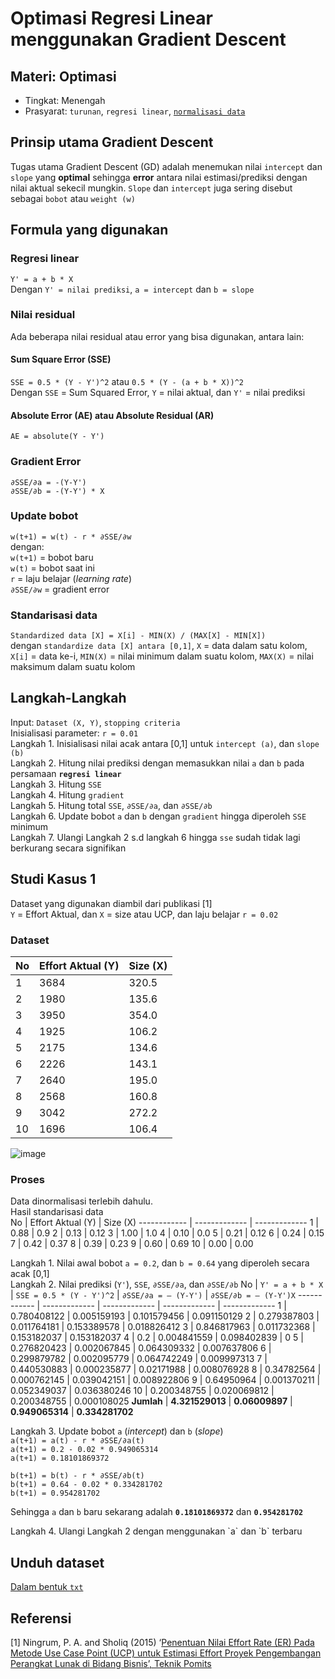 # Optimasi Regresi Linear menggunakan Gradient Descent

## Materi: Optimasi
* Tingkat: Menengah
* Prasyarat: `turunan`, `regresi linear`, [`normalisasi data`](https://github.com/ardiansyah-sweng/notes/blob/main/normalisasi_data.md)

## Prinsip utama Gradient Descent
Tugas utama Gradient Descent (GD) adalah menemukan nilai `intercept` dan `slope` yang **optimal** sehingga **error** antara nilai estimasi/prediksi dengan nilai aktual sekecil mungkin. `Slope` dan `intercept` juga sering disebut sebagai `bobot` atau `weight (w)`

## Formula yang digunakan
### Regresi linear
`Y' = a + b * X` <br>
Dengan `Y' = nilai prediksi`, `a = intercept` dan `b = slope`
### Nilai residual
Ada beberapa nilai residual atau error yang bisa digunakan, antara lain:
#### Sum Square Error (SSE)
`SSE = 0.5 * (Y - Y')^2` atau `0.5 * (Y - (a + b * X))^2`<br>
Dengan `SSE` = Sum Squared Error, `Y` = nilai aktual, dan `Y'` = nilai prediksi
#### Absolute Error (AE) atau Absolute Residual (AR)
`AE = absolute(Y - Y')` <br>

### Gradient Error
`∂SSE/∂a = -(Y-Y')`<br>
`∂SSE/∂b = -(Y-Y') * X`<br>
### Update bobot
`w(t+1) = w(t) - r * ∂SSE/∂w`<br>
dengan: <br> 
`w(t+1)` = bobot baru <br>
`w(t)` = bobot saat ini <br>
`r` = laju belajar (_learning rate_) <br>
`∂SSE/∂w` = gradient error  

### Standarisasi data
`Standardized data [X] = X[i] - MIN(X) / (MAX[X] - MIN[X])` <br>
dengan `standardize data [X] antara [0,1]`, `X` = data dalam satu kolom, `X[i]` = data ke-i, `MIN(X)` = nilai minimum dalam suatu kolom, `MAX(X)` = nilai maksimum dalam suatu kolom

## Langkah-Langkah
Input: `Dataset (X, Y)`, `stopping criteria` <br>
Inisialisasi parameter: `r = 0.01` <br>
Langkah 1. Inisialisasi nilai acak antara [0,1] untuk `intercept (a)`, dan `slope (b)` <br>
Langkah 2. Hitung nilai prediksi dengan memasukkan nilai `a` dan `b` pada persamaan **`regresi linear`** <br>
Langkah 3. Hitung `SSE` <br>
Langkah 4. Hitung `gradient` <br>
Langkah 5. Hitung total `SSE`, `∂SSE/∂a`, dan `∂SSE/∂b` <br>
Langkah 6. Update bobot `a` dan `b` dengan `gradient` hingga diperoleh `SSE` minimum <br>
Langkah 7. Ulangi Langkah 2 s.d langkah 6 hingga `sse` sudah tidak lagi berkurang secara signifikan

## Studi Kasus 1
Dataset yang digunakan diambil dari publikasi [1] <br>
`Y` = Effort Aktual, dan `X` = size atau UCP, dan laju belajar `r = 0.02 `
### Dataset
No | Effort Aktual (Y) | Size (X) 
------------ | ------------- | -------------
1 |  3684 | 320.5
2 |  1980 | 135.6
3 |  3950 | 354.0
4 |  1925 | 106.2
5 |  2175 | 134.6
6 |  2226 | 143.1
7 |  2640 | 195.0
8 |  2568 | 160.8
9 |  3042 | 272.2
10 |  1696 | 106.4

![image](https://user-images.githubusercontent.com/71623245/111888856-f9355b00-8a12-11eb-8426-d5888de43462.png)

### Proses
Data dinormalisasi terlebih dahulu.<br>
Hasil standarisasi data <br>
No | Effort Aktual (Y) | Size (X) 
------------ | ------------- | -------------
1 |  0.88 | 0.9
2 |  0.13 | 0.12
3 |  1.00 | 1.0
4 |  0.10 | 0.0
5 |  0.21 | 0.12
6 |  0.24 | 0.15
7 |  0.42 | 0.37
8 |  0.39 | 0.23
9 |  0.60 | 0.69
10 |  0.00 | 0.00

Langkah 1. Nilai awal bobot `a = 0.2`, dan `b = 0.64` yang diperoleh secara acak [0,1] <br>
Langkah 2. Nilai prediksi (`Y'`), `SSE`, `∂SSE/∂a`, dan `∂SSE/∂b`
No | `Y' = a + b * X` | `SSE = 0.5 * (Y - Y')^2` | `∂SSE/∂a = – (Y-Y')` | `∂SSE/∂b = – (Y-Y')X`
------------ | ------------- | ------------- | ------------- | -------------
1 |  0.780408122 | 0.005159193 | 0.101579456 | 0.091150129
2 |  0.279387803 | 0.011764181 | 0.153389578 | 0.018826412
3 |  0.846817963 | 0.011732368 | 0.153182037 | 0.153182037
4 |  0.2 | 0.004841559 | 0.098402839 | 0
5 |  0.276820423 | 0.002067845 | 0.064309332 | 0.007637806
6 |  0.299879782 | 0.002095779 | 0.064742249 | 0.009997313
7 |  0.440530883 | 0.000235877 | 0.02171988 | 0.008076928
8 |  0.34782564 | 0.000762145 | 0.039042151 | 0.008922806
9 |  0.64950964 | 0.001370211 | 0.052349037 | 0.036380246
10 | 0.200348755 | 0.020069812 | 0.200348755 | 0.000108025
**Jumlah** | **4.321529013** | **0.06009897** | **0.949065314** | **0.334281702**

Langkah 3. Update bobot `a` (_intercept_) dan `b` (_slope_)<br>
`a(t+1) = a(t) - r * ∂SSE/∂a(t)`<br>
`a(t+1) = 0.2 - 0.02 * 0.949065314`<br>
`a(t+1) = 0.18101869372`<p>
`b(t+1) = b(t) - r * ∂SSE/∂b(t)`<br>
`b(t+1) = 0.64 - 0.02 * 0.334281702`<br>
`b(t+1) = 0.954281702`<p>
Sehingga `a` dan `b` baru sekarang adalah **`0.18101869372`** dan **`0.954281702`**
<p>
Langkah 4. Ulangi Langkah 2 dengan menggunakan `a` dan `b` terbaru
  
## Unduh dataset
[Dalam bentuk `txt`](https://drive.google.com/file/d/1c_JTnycE15Ij33C0rwHOOKduj9RrRuqY/view?usp=sharing)

## Referensi
[1] Ningrum, P. A. and Sholiq (2015) ‘[Penentuan Nilai Effort Rate (ER) Pada Metode Use Case Point (UCP) untuk Estimasi Effort Proyek Pengembangan Perangkat Lunak di Bidang Bisnis’, Teknik Pomits](http://digilib.its.ac.id/public/ITS-paper-34646-5209100001-Paper.pdf)

